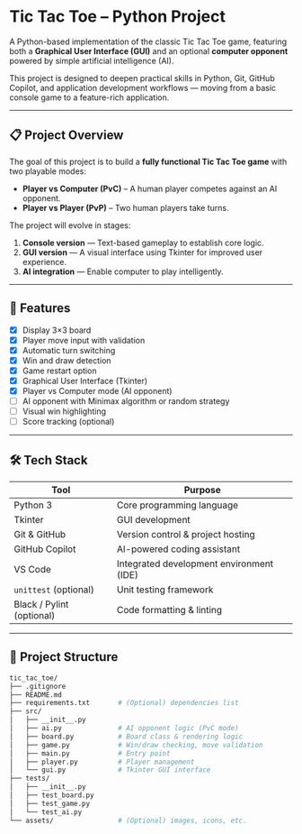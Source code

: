 # Tic Tac Toe – Python Project 

A Python-based implementation of the classic Tic Tac Toe game, featuring both a **Graphical User Interface (GUI)** and an optional **computer opponent** powered by simple artificial intelligence (AI).

This project is designed to deepen practical skills in Python, Git, GitHub Copilot, and application development workflows — moving from a basic console game to a feature-rich application.

---

## 📋 Project Overview

The goal of this project is to build a **fully functional Tic Tac Toe game** with two playable modes:

- **Player vs Computer (PvC)** – A human player competes against an AI opponent. 
- **Player vs Player (PvP)** – Two human players take turns.

The project will evolve in stages:
1. **Console version** — Text-based gameplay to establish core logic.
2. **GUI version** — A visual interface using Tkinter for improved user experience.
3. **AI integration** — Enable computer to play intelligently.

---

## 🚀 Features

- [x] Display 3×3 board
- [x] Player move input with validation
- [x] Automatic turn switching
- [x] Win and draw detection
- [x] Game restart option
- [x] Graphical User Interface (Tkinter)
- [x] Player vs Computer mode (AI opponent)
- [ ] AI opponent with Minimax algorithm or random strategy
- [ ] Visual win highlighting
- [ ] Score tracking (optional)

---

## 🛠️ Tech Stack

| Tool | Purpose |
|------|---------|
| Python 3 | Core programming language |
| Tkinter | GUI development |
| Git & GitHub | Version control & project hosting |
| GitHub Copilot | AI-powered coding assistant |
| VS Code | Integrated development environment (IDE) |
| `unittest` (optional) | Unit testing framework |
| Black / Pylint (optional) | Code formatting & linting |

---

## 📂 Project Structure

```bash
tic_tac_toe/
├── .gitignore
├── README.md
├── requirements.txt       # (Optional) dependencies list
├── src/
│   ├── __init__.py
│   ├── ai.py              # AI opponent logic (PvC mode)
│   ├── board.py           # Board class & rendering logic
│   ├── game.py            # Win/draw checking, move validation
│   ├── main.py            # Entry point
│   ├── player.py          # Player management
│   └── gui.py             # Tkinter GUI interface
├── tests/
│   ├── __init__.py
│   ├── test_board.py
│   ├── test_game.py
│   └── test_ai.py
└── assets/                # (Optional) images, icons, etc.
